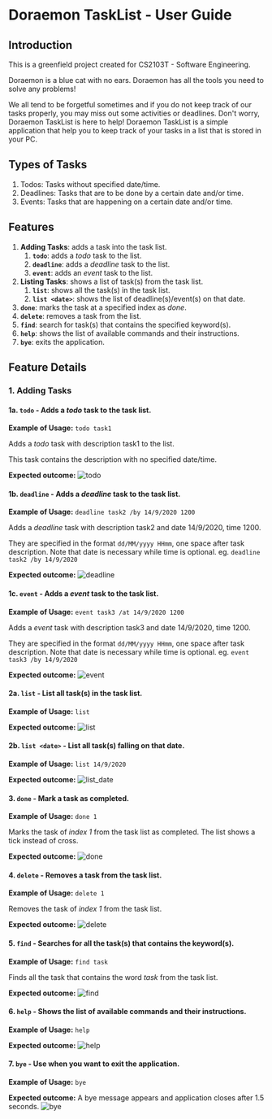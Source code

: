 # **Doraemon TaskList - User Guide**

## **Introduction**
This is a greenfield project created for CS2103T - Software Engineering.

Doraemon is a blue cat with no ears. Doraemon has all the tools you need to solve any problems!

We all tend to be forgetful sometimes and if you do not keep track of our tasks properly, you may miss out some activities or deadlines.
Don't worry, Doraemon TaskList is here to help! Doraemon TaskList is a simple application that help you to keep track of your tasks in a list that is stored in your PC.

## Types of Tasks
1. Todos: Tasks without specified date/time.
2. Deadlines: Tasks that are to be done by a certain date and/or time.
3. Events: Tasks that are happening on a certain date and/or time.

## Features 
1. **Adding Tasks**: adds a task into the task list.
    1. **`todo`**: adds a *todo* task to the list.
    2. **`deadline`**: adds a *deadline* task to the list.
    3. **`event`**: adds an *event* task to the list.
2. **Listing Tasks**: shows a list of task(s) from the task list.
    1. **`list`**: shows all the task(s) in the task list.
    1. **`list <date>`**: shows the list of deadline(s)/event(s) on that date.
3. **`done`**: marks the task at a specified index as *done*.
4. **`delete`**: removes a task from the list.
5. **`find`**: search for task(s) that contains the specified keyword(s).
6. **`help`**: shows the list of available commands and their instructions.
7. **`bye`**: exits the application.

## Feature Details

### 1. Adding Tasks
#### 1a. **`todo`** - Adds a *todo* task to the task list.
**Example of Usage:** `todo task1` 

Adds a *todo* task with description task1 to the list. 

This task contains the description with no specified date/time.

**Expected outcome:**
![todo](./screenshot/todo.png)


#### 1b. **`deadline`** - Adds a *deadline* task to the task list.
**Example of Usage:** `deadline task2 /by 14/9/2020 1200`

Adds a *deadline* task with description task2 and date 14/9/2020, time 1200.

They are specified in the format `dd/MM/yyyy HHmm`, one space after 
task description. Note that date is necessary while time is optional.
eg. `deadline task2 /by 14/9/2020`

**Expected outcome:**
![deadline](./screenshot/deadline.png)


#### 1c. **`event`** - Adds a *event* task to the task list.
**Example of Usage:** `event task3 /at 14/9/2020 1200`

Adds a *event* task with description task3 and date 14/9/2020, time 1200.

They are specified in the format `dd/MM/yyyy HHmm`, one space after 
task description. Note that date is necessary while time is optional.
eg. `event task3 /by 14/9/2020`

**Expected outcome:**
![event](./screenshot/event.png)


#### 2a. **`list`** - List all task(s) in the task list. 
**Example of Usage:** `list`

**Expected outcome:**
![list](./screenshot/list.png)


#### 2b. **`list <date>`** - List all task(s) falling on that date.
**Example of Usage:** `list 14/9/2020`

**Expected outcome:**
![list_date](./screenshot/listdate.png)


#### 3. **`done`** - Mark a task as completed.
**Example of Usage:** `done 1`

Marks the task of *index 1* from the task list as completed. The list shows a tick instead of cross.

**Expected outcome:**
![done](./screenshot/done.png)


#### 4. **`delete`** - Removes a task from the task list.
**Example of Usage:** `delete 1`

Removes the task of *index 1* from the task list.

**Expected outcome:**
![delete](./screenshot/delete.png)


#### 5. **`find`** - Searches for all the task(s) that contains the keyword(s).
**Example of Usage:** `find task`

Finds all the task that contains the word *task* from the task list.

**Expected outcome:**
![find](./screenshot/find.png)


#### 6. **`help`** - Shows the list of available commands and their instructions.
**Example of Usage:** `help`

**Expected outcome:**
![help](./screenshot/help.png)


#### 7. **`bye`** - Use when you want to exit the application.
**Example of Usage:** `bye`

**Expected outcome:** A bye message appears and application closes after 1.5 seconds.
![bye](./screenshot/bye.png)
